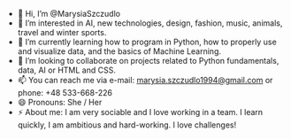 - 👋 Hi, I’m @MarysiaSzczudlo
- 👀 I’m interested in AI, new technologies, design, fashion, music, animals, travel and winter sports.
- 🌱 I’m currently learning how to program in Python, how to properly use and visualize data, and the basics of Machine Learning.
- 💞️ I’m looking to collaborate on projects related to Python fundamentals, data, AI or HTML and CSS.
- 📫 You can reach me via e-mail: marysia.szczudlo1994@gmail.com or phone: +48 533-668-226 
- 😄 Pronouns: She / Her
- ⚡ About me: I am very sociable and I love working in a team. I learn quickly, I am ambitious and hard-working. I love challenges! 

<!---
MarysiaSzczudlo/MarysiaSzczudlo is a ✨ special ✨ repository because its `README.md` (this file) appears on your GitHub profile.
You can click the Preview link to take a look at your changes.
--->
